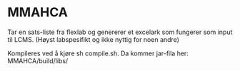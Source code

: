 # MMAHCA
Tar en sats-liste fra flexlab og genererer et excelark som fungerer som input til LCMS. (Høyst labspesifikt og ikke nyttig for noen andre)

Kompileres ved å kjøre sh compile.sh. Da kommer jar-fila her: MMAHCA/build/libs/

